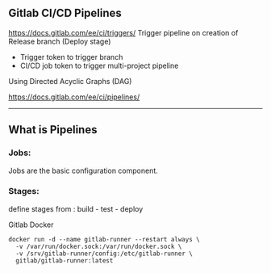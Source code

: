 ## Gitlab CI/CD Pipelines

https://docs.gitlab.com/ee/ci/triggers/
Trigger pipeline on creation of Release branch (Deploy stage)

- Trigger token to trigger branch
- CI/CD job token to trigger multi-project pipeline

Using Directed Acyclic Graphs (DAG)

https://docs.gitlab.com/ee/ci/pipelines/

---

## What is Pipelines

### Jobs:

Jobs are the basic configuration component.

### Stages:

define stages from : build - test - deploy

Gitlab Docker

```
docker run -d --name gitlab-runner --restart always \
  -v /var/run/docker.sock:/var/run/docker.sock \
  -v /srv/gitlab-runner/config:/etc/gitlab-runner \
  gitlab/gitlab-runner:latest
```
